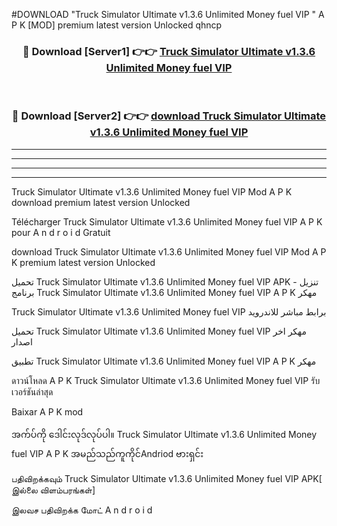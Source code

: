 #DOWNLOAD "Truck Simulator Ultimate v1.3.6 Unlimited Money fuel VIP " A P K [MOD] premium latest version Unlocked qhncp 



<div align="center">

<h3>🔴 Download [Server1] 👉👉 <a href="https://apkdownload12.web.app/?title=Truck Simulator Ultimate v1.3.6 Unlimited Money fuel VIP ">Truck Simulator Ultimate v1.3.6 Unlimited Money fuel VIP  </a></h3><br>

<h3>🔴 Download [Server2] 👉👉 <a href="https://apkdownload12.web.app/?title=Truck Simulator Ultimate v1.3.6 Unlimited Money fuel VIP ">download Truck Simulator Ultimate v1.3.6 Unlimited Money fuel VIP  </a></h3>
</div>


----------------------------------------------------------

----------------------------------------------------------

----------------------------------------------------------

----------------------------------------------------------


Truck Simulator Ultimate v1.3.6 Unlimited Money fuel VIP  Mod A P K download premium latest version Unlocked

Télécharger  Truck Simulator Ultimate v1.3.6 Unlimited Money fuel VIP  A P K pour A n d r o i d Gratuit

download Truck Simulator Ultimate v1.3.6 Unlimited Money fuel VIP  Mod A P K premium latest version Unlocked

تحميل Truck Simulator Ultimate v1.3.6 Unlimited Money fuel VIP  APK - تنزيل برنامج Truck Simulator Ultimate v1.3.6 Unlimited Money fuel VIP  A P K مهكر

Truck Simulator Ultimate v1.3.6 Unlimited Money fuel VIP  برابط مباشر للاندرويد

تحميل Truck Simulator Ultimate v1.3.6 Unlimited Money fuel VIP  مهكر اخر اصدار

تطبيق Truck Simulator Ultimate v1.3.6 Unlimited Money fuel VIP  A P K مهكر

ดาวน์โหลด A P K Truck Simulator Ultimate v1.3.6 Unlimited Money fuel VIP  รับเวอร์ชันล่าสุด

Baixar A P K mod

အက်ပ်ကို ဒေါင်းလုဒ်လုပ်ပါ။ Truck Simulator Ultimate v1.3.6 Unlimited Money fuel VIP  A P K အမည်သည်ကူကိုင်Andriod ဗားရှင်း

பதிவிறக்கவும் Truck Simulator Ultimate v1.3.6 Unlimited Money fuel VIP  APK[ இல்லை விளம்பரங்கள்] 
 
இலவச பதிவிறக்க மோட் A n d r o i d



